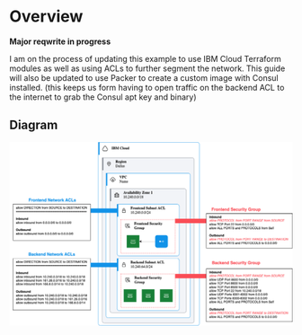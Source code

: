 # Overview

**Major reqwrite in progress**

I am on the process of updating this example to use IBM Cloud Terraform modules as well as using ACLs to further segment the network. This guide will also be updated to use Packer to create a custom image with Consul installed. (this keeps us form having to open traffic on the backend ACL to the internet to grab the Consul apt key and binary)

## Diagram

![Base diagram of ACLs and SGs](./vpc-acl-sg.png)
